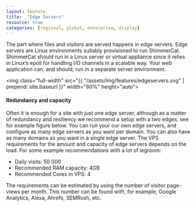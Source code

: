 ```yaml
---
layout: feature
title:  "Edge Servers"
resource: true
categories: [regional, global, enterprise, display]
---
```

The part where files and visitors are served happens in edge servers. Edge servers are Linux environments suitably provisioned to run ShimmerCat. ShimmerCat should run in a Linux server or virtual appliance since it relies in Linux’s epoll for handling I/O channels in a scalable way. Your web application can, and should, run in a separate server environment.

<img class="full-width" src="{{ "/assets/img/features/edgeservers.svg" | prepend: site.baseurl }}" width="80%" height="auto">


#### Redundancy and capacity
Often it is enough for a site with just one edge server, although as a matter of redundancy and resiliency we recommend a setup with a two edges, see for example figure below. You can run your our own edge servers, and configure as many edge servers as you want per domain. You can also have as many domains as you want in a single edge server.
The VPS requirements for the amount and capacity of edge servers depends on the load. For some example recommendations with a lot of legroom:

- Daily visits: 50 000
- Recommended RAM capacity: 4GB
- Recommended Cores in VPS: 4

The requirements can be estimated by using the number of visitor page-views per month. This number can be found with, for example, Google Analytics, Alexa, Ahrefs, SEMRush, etc.